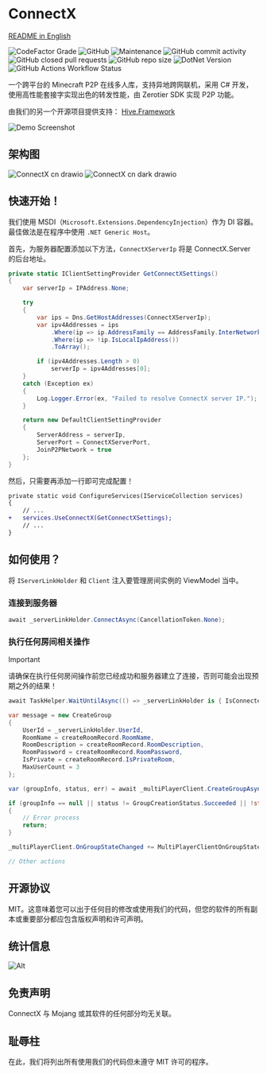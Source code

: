 # ConnectX

[README in English](https://github.com/Corona-Studio/ConnectX/blob/main/README.md)

![CodeFactor Grade](https://img.shields.io/codefactor/grade/github/corona-studio/connectx?logo=codefactor&style=for-the-badge)
![GitHub](https://img.shields.io/github/license/corona-studio/connectx?logo=github&style=for-the-badge)
![Maintenance](https://img.shields.io/maintenance/yes/2025?logo=diaspora&style=for-the-badge)
![GitHub commit activity](https://img.shields.io/github/commit-activity/m/Corona-Studio/connectx?style=for-the-badge)
![GitHub closed pull requests](https://img.shields.io/github/issues-pr-closed/corona-studio/connectx?logo=github&style=for-the-badge)
![GitHub repo size](https://img.shields.io/github/repo-size/corona-studio/connectx?logo=github&style=for-the-badge)
![DotNet Version](https://img.shields.io/badge/.NET-9-blue?style=for-the-badge)
![GitHub Actions Workflow Status](https://img.shields.io/github/actions/workflow/status/Corona-Studio/ConnectX/codeql.yml?style=for-the-badge&logo=github&label=CodeQL%20Advanced)

一个跨平台的 Minecraft P2P 在线多人库，支持异地跨网联机，采用 C# 开发，使用高性能套接字实现出色的转发性能，由 Zerotier SDK 实现 P2P 功能。

由我们的另一个开源项目提供支持： [Hive.Framework](https://github.com/Corona-Studio/Hive.Framework)

![Demo Screenshot](https://github.com/user-attachments/assets/893ffc13-92b2-4700-bca1-6b8e5151efa8)

## 架构图

![ConnectX cn drawio](https://github.com/user-attachments/assets/f8dc7829-5dd1-48c1-bbab-fa8df30fbbda#gh-light-mode-only)
![ConnectX cn dark drawio](https://github.com/user-attachments/assets/d584f885-d671-4d43-bab7-f49ec1d14868#gh-dark-mode-only)

## 快速开始！

我们使用 MSDI（`Microsoft.Extensions.DependencyInjection`）作为 DI 容器。最佳做法是在程序中使用 `.NET Generic Host`。

首先，为服务器配置添加以下方法，`ConnectXServerIp` 将是 ConnectX.Server 的后台地址。

```c#
private static IClientSettingProvider GetConnectXSettings()
{
    var serverIp = IPAddress.None;

    try
    {
        var ips = Dns.GetHostAddresses(ConnectXServerIp);
        var ipv4Addresses = ips
            .Where(ip => ip.AddressFamily == AddressFamily.InterNetwork)
            .Where(ip => !ip.IsLocalIpAddress())
            .ToArray();

        if (ipv4Addresses.Length > 0)
            serverIp = ipv4Addresses[0];
    }
    catch (Exception ex)
    {
        Log.Logger.Error(ex, "Failed to resolve ConnectX server IP.");
    }

    return new DefaultClientSettingProvider
    {
        ServerAddress = serverIp,
        ServerPort = ConnectXServerPort,
        JoinP2PNetwork = true
    };
}
```

然后，只需要再添加一行即可完成配置！

```diff
private static void ConfigureServices(IServiceCollection services)
{
    // ...
+   services.UseConnectX(GetConnectXSettings);
    // ...
}
```

## 如何使用？

将 `IServerLinkHolder` 和 `Client` 注入要管理房间实例的 ViewModel 当中。

### 连接到服务器
```c#
await _serverLinkHolder.ConnectAsync(CancellationToken.None);
```

### 执行任何房间相关操作

> [!IMPORTANT]  
> 请确保在执行任何房间操作前您已经成功和服务器建立了连接，否则可能会出现预期之外的结果！
>
> ```c#
> await TaskHelper.WaitUntilAsync(() => _serverLinkHolder is { IsConnected: true, IsSignedIn: true });
> ```

```c#
var message = new CreateGroup
{
    UserId = _serverLinkHolder.UserId,
    RoomName = createRoomRecord.RoomName,
    RoomDescription = createRoomRecord.RoomDescription,
    RoomPassword = createRoomRecord.RoomPassword,
    IsPrivate = createRoomRecord.IsPrivateRoom,
    MaxUserCount = 3
};

var (groupInfo, status, err) = await _multiPlayerClient.CreateGroupAsync(message, CancellationToken.None);

if (groupInfo == null || status != GroupCreationStatus.Succeeded || !string.IsNullOrEmpty(err))
{
    // Error process
    return;
}

_multiPlayerClient.OnGroupStateChanged += MultiPlayerClientOnGroupStateChanged;

// Other actions
```

## 开源协议

MIT。这意味着您可以出于任何目的修改或使用我们的代码，但您的软件的所有副本或重要部分都应包含版权声明和许可声明。

## 统计信息

![Alt](https://repobeats.axiom.co/api/embed/6087c9625a31a996d4aa921483f8b10ea00853d5.svg "Repobeats analytics image")

## 免责声明

ConnectX 与 Mojang 或其软件的任何部分均无关联。

## 耻辱柱

在此，我们将列出所有使用我们的代码但未遵守 MIT 许可的程序。
